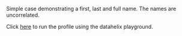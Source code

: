 Simple case demonstrating a first, last and full name. The names are uncorrelated.

Click [here](https://finos.github.io/datahelix/playground/#ewogICAgImZpZWxkcyI6IFsKICAgIHsKICAgICAgIm5hbWUiOiAiZm9yZW5hbWUiLAogICAgICAidHlwZSI6ICJmaXJzdG5hbWUiLAogICAgICAibnVsbGFibGUiOiBmYWxzZQogICAgfSwKICAgIHsKICAgICAgIm5hbWUiOiAic3VybmFtZSIsCiAgICAgICJ0eXBlIjogImxhc3RuYW1lIiwKICAgICAgIm51bGxhYmxlIjogZmFsc2UKICAgIH0sCiAgICB7CiAgICAgICJuYW1lIjogImZ1bGxuYW1lIiwKICAgICAgInR5cGUiOiAiZnVsbG5hbWUiLAogICAgICAibnVsbGFibGUiOiBmYWxzZQogICAgfQogIF0sCiAgImNvbnN0cmFpbnRzIjogW10KfQ%3D%3D) to run the profile using the datahelix playground.
